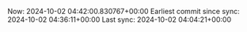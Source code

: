 Now: 2024-10-02 04:42:00.830767+00:00 Earliest commit since sync: 2024-10-02 04:36:11+00:00 Last sync: 2024-10-02 04:04:21+00:00
